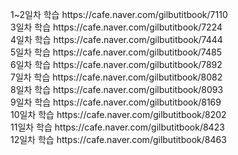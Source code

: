 <p>
1~2일차 학습 https://cafe.naver.com/gilbutitbook/7110 <br/>
3일차 학습 https://cafe.naver.com/gilbutitbook/7224 <br/>
4일차 학습 https://cafe.naver.com/gilbutitbook/7444 <br/>
5일차 학습 https://cafe.naver.com/gilbutitbook/7485 <br/>
6일차 학습 https://cafe.naver.com/gilbutitbook/7892 <br/>
7일차 학습 https://cafe.naver.com/gilbutitbook/8082 <br/>
8일차 학습 https://cafe.naver.com/gilbutitbook/8093 <br/>
9일차 학습 https://cafe.naver.com/gilbutitbook/8169 <br/>
10일차 학습 https://cafe.naver.com/gilbutitbook/8202 <br/>
11일차 학습 https://cafe.naver.com/gilbutitbook/8423 <br/>
12일차 학습 https://cafe.naver.com/gilbutitbook/8463
</p>
